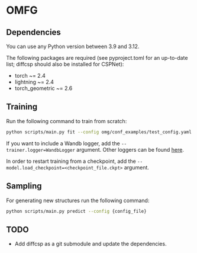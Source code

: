 # OMFG

## Dependencies

You can use any Python version between 3.9 and 3.12.

The following packages are required (see pyproject.toml for an up-to-date list; diffcsp should also be installed for 
CSPNet):

- torch ~= 2.4
- lightning ~= 2.4
- torch_geometric ~= 2.6

## Training

Run the following command to train from scratch:

```bash
python scripts/main.py fit --config omg/conf_examples/test_config.yaml --trainer.accelerator=cpu
```

If you want to include a Wandb logger, add the `--trainer.logger=WandbLogger` argument. Other loggers can be found
[here](https://lightning.ai/docs/pytorch/stable/extensions/logging.html).

In order to restart training from a checkpoint, add the `--model.load_checkpoint=<checkpoint_file.ckpt>` argument. 

## Sampling

For generating new structures run the following command:

```bash
python scripts/main.py predict --config {config_file}
```

## TODO

- Add diffcsp as a git submodule and update the dependencies.

